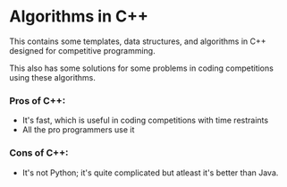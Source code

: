 # Algorithms in C++

This contains some templates, data structures, and algorithms in C++ designed for competitive programming.

This also has some solutions for some problems in coding competitions using these algorithms.

### Pros of C++:
- It's fast, which is useful in coding competitions with time restraints
- All the pro programmers use it

### Cons of C++:
- It's not Python; it's quite complicated but atleast it's better than Java.
